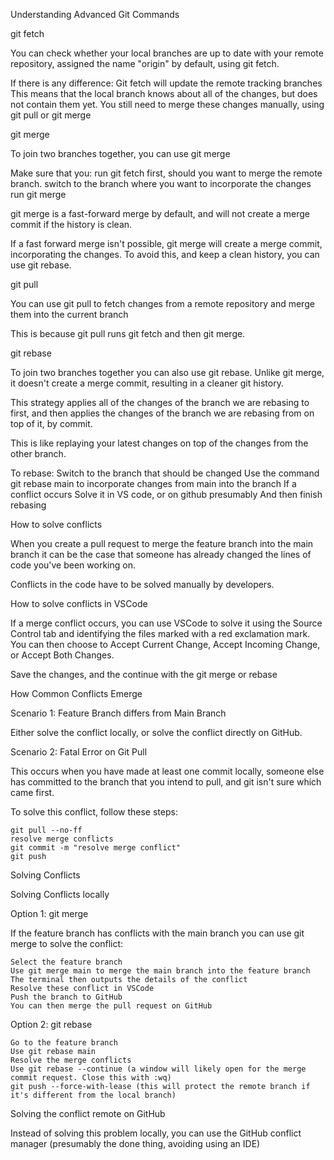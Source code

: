 Understanding Advanced Git Commands

git fetch

You can check whether your local branches are up to date with your remote repository, assigned the name "origin" by default, using git fetch.

If there is any difference:
    Git fetch will update the remote tracking branches
    This means that the local branch knows about all of the changes, but does not contain them yet.
    You still need to merge these changes manually, using git pull or git merge

git merge

To join two branches together, you can use git merge

Make sure that you:
    run git fetch first, should you want to merge the remote branch.
    switch to the branch where you want to incorporate the changes
    run git merge <branchname>

git merge is a fast-forward merge by default, and will not create a merge commit if the history is clean.

If a fast forward merge isn't possible, git merge will create a merge commit, incorporating the changes. To avoid this, and keep a clean history, you can use git rebase.

git pull

You can use git pull to fetch changes from a remote repository and merge them into the current branch

This is because git pull runs git fetch and then git merge.

git rebase

To join two branches together you can also use git rebase. Unlike git merge, it doesn't create a merge commit, resulting in a cleaner git history.

This strategy applies all of the changes of the branch we are rebasing to first, and then applies the changes of the branch we are rebasing from on top of it, by commit.

This is like replaying your latest changes on top of the changes from the other branch.

To rebase:
    Switch to the branch that should be changed
    Use the command git rebase main to incorporate changes from main into the branch
    If a conflict occurs
        Solve it in VS code, or on github presumably
        And then finish rebasing

How to solve conflicts

When you create a pull request to merge the feature branch into the main branch it can be the case that someone has already changed the lines of code you've been working on.

Conflicts in the code have to be solved manually by developers.

How to solve conflicts in VSCode

If a merge conflict occurs, you can use VSCode to solve it using the Source Control tab and identifying the files marked with a red exclamation mark. You can then choose to Accept Current Change, Accept Incoming Change, or Accept Both Changes.

Save the changes, and the continue with the git merge or rebase

How Common Conflicts Emerge

Scenario 1: Feature Branch differs from Main Branch

Either solve the conflict locally, or solve the conflict directly on GitHub.

Scenario 2: Fatal Error on Git Pull

This occurs when you have made at least one commit locally, someone else has committed to the branch that you intend to pull, and git isn't sure which came first.

To solve this conflict, follow these steps:

    git pull --no-ff
    resolve merge conflicts
    git commit -m "resolve merge conflict"
    git push

Solving Conflicts

Solving Conflicts locally

Option 1: git merge

If the feature branch has conflicts with the main branch you can use git merge to solve the conflict:

    Select the feature branch
    Use git merge main to merge the main branch into the feature branch
    The terminal then outputs the details of the conflict
    Resolve these conflict in VSCode
    Push the branch to GitHub
    You can then merge the pull request on GitHub

Option 2: git rebase

    Go to the feature branch
    Use git rebase main
    Resolve the merge conflicts
    Use git rebase --continue (a window will likely open for the merge commit request. Close this with :wq)
    git push --force-with-lease (this will protect the remote branch if it's different from the local branch)

Solving the conflict remote on GitHub

Instead of solving this problem locally, you can use the GitHub conflict manager (presumably the done thing, avoiding using an IDE)
